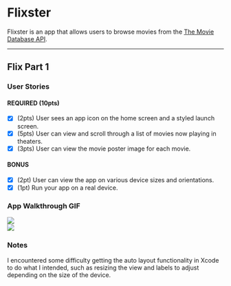 # Flixster

Flixster is an app that allows users to browse movies from the [The Movie Database API](http://docs.themoviedb.apiary.io/#).

---

## Flix Part 1

### User Stories

#### REQUIRED (10pts)
- [x] (2pts) User sees an app icon on the home screen and a styled launch screen.
- [x] (5pts) User can view and scroll through a list of movies now playing in theaters.
- [x] (3pts) User can view the movie poster image for each movie.

#### BONUS
- [x] (2pt) User can view the app on various device sizes and orientations.
- [x] (1pt) Run your app on a real device.

### App Walkthrough GIF
<img src="https://github.com/paizaga/flixster_1/blob/3362cd5cdf895bfd2340f54daa4f85c41c5733d9/ezgif.com-video-to-gif.gif" ><br>
<img src="https://github.com/paizaga/flixster_1/blob/591fe80800dcbaae4445ef93dbf4a986af98868d/ezgif-7-75aae0885600.gif"> <br>

### Notes
I encountered some difficulty getting the auto layout functionality in Xcode to do what I intended, such as resizing the view and labels to adjust depending on the size of the device.  
